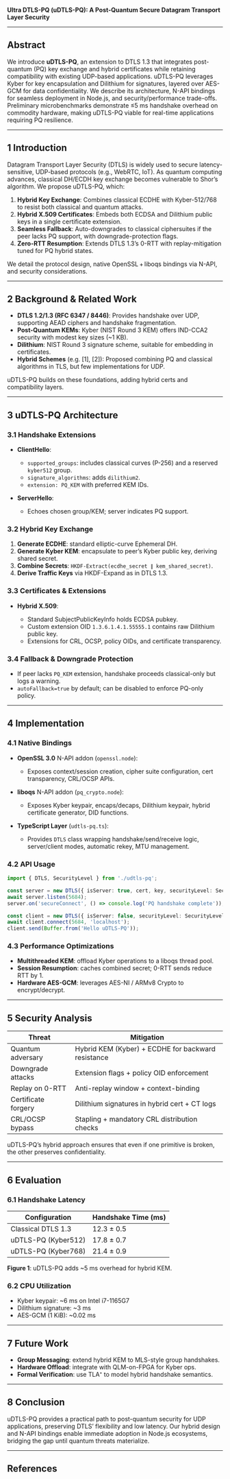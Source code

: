 **Ultra DTLS-PQ (uDTLS-PQ): A Post-Quantum Secure Datagram Transport Layer Security**

---

## Abstract

We introduce **uDTLS-PQ**, an extension to DTLS 1.3 that integrates post-quantum (PQ) key exchange and hybrid certificates while retaining compatibility with existing UDP-based applications. uDTLS-PQ leverages Kyber for key encapsulation and Dilithium for signatures, layered over AES-GCM for data confidentiality. We describe its architecture, N-API bindings for seamless deployment in Node.js, and security/performance trade-offs. Preliminary microbenchmarks demonstrate ≤5 ms handshake overhead on commodity hardware, making uDTLS-PQ viable for real-time applications requiring PQ resilience.

---

## 1 Introduction

Datagram Transport Layer Security (DTLS) is widely used to secure latency-sensitive, UDP-based protocols (e.g., WebRTC, IoT). As quantum computing advances, classical DH/ECDH key exchange becomes vulnerable to Shor’s algorithm. We propose uDTLS-PQ, which:

1. **Hybrid Key Exchange**: Combines classical ECDHE with Kyber-512/768 to resist both classical and quantum attacks.
2. **Hybrid X.509 Certificates**: Embeds both ECDSA and Dilithium public keys in a single certificate extension.
3. **Seamless Fallback**: Auto-downgrades to classical ciphersuites if the peer lacks PQ support, with downgrade-protection flags.
4. **Zero-RTT Resumption**: Extends DTLS 1.3’s 0-RTT with replay-mitigation tuned for PQ hybrid states.

We detail the protocol design, native OpenSSL + liboqs bindings via N-API, and security considerations.

---

## 2 Background & Related Work

* **DTLS 1.2/1.3 (RFC 6347 / 8446)**: Provides handshake over UDP, supporting AEAD ciphers and handshake fragmentation.
* **Post-Quantum KEMs**: Kyber (NIST Round 3 KEM) offers IND-CCA2 security with modest key sizes (\~1 KB).
* **Dilithium**: NIST Round 3 signature scheme, suitable for embedding in certificates.
* **Hybrid Schemes** (e.g. \[1], \[2]): Proposed combining PQ and classical algorithms in TLS, but few implementations for UDP.

uDTLS-PQ builds on these foundations, adding hybrid certs and compatibility layers.

---

## 3 uDTLS-PQ Architecture

### 3.1 Handshake Extensions

* **ClientHello**:

    * `supported_groups`: includes classical curves (P-256) and a reserved `kyber512` group.
    * `signature_algorithms`: adds `dilithium2`.
    * `extension: PQ_KEM` with preferred KEM IDs.
* **ServerHello**:

    * Echoes chosen group/KEM; server indicates PQ support.

### 3.2 Hybrid Key Exchange

1. **Generate ECDHE**: standard elliptic-curve Ephemeral DH.
2. **Generate Kyber KEM**: encapsulate to peer’s Kyber public key, deriving shared secret.
3. **Combine Secrets**: `HKDF-Extract(ecdhe_secret ∥ kem_shared_secret)`.
4. **Derive Traffic Keys** via HKDF-Expand as in DTLS 1.3.

### 3.3 Certificates & Extensions

* **Hybrid X.509**:

    * Standard SubjectPublicKeyInfo holds ECDSA pubkey.
    * Custom extension OID `1.3.6.1.4.1.55555.1` contains raw Dilithium public key.
    * Extensions for CRL, OCSP, policy OIDs, and certificate transparency.

### 3.4 Fallback & Downgrade Protection

* If peer lacks `PQ_KEM` extension, handshake proceeds classical-only but logs a warning.
* `autoFallback=true` by default; can be disabled to enforce PQ-only policy.

---

## 4 Implementation

### 4.1 Native Bindings

* **OpenSSL 3.0** N-API addon (`openssl.node`):

    * Exposes context/session creation, cipher suite configuration, cert transparency, CRL/OCSP APIs.
* **liboqs** N-API addon (`pq_crypto.node`):

    * Exposes Kyber keypair, encaps/decaps, Dilithium keypair, hybrid certificate generator, DID functions.
* **TypeScript Layer** (`udtls-pq.ts`):

    * Provides `DTLS` class wrapping handshake/send/receive logic, server/client modes, automatic rekey, MTU management.

### 4.2 API Usage

```ts
import { DTLS, SecurityLevel } from './udtls-pq';

const server = new DTLS({ isServer: true, cert, key, securityLevel: SecurityLevel.HYBRID });
await server.listen(5684);
server.on('secureConnect', () => console.log('PQ handshake complete'));

const client = new DTLS({ isServer: false, securityLevel: SecurityLevel.HYBRID });
await client.connect(5684, 'localhost');
client.send(Buffer.from('Hello uDTLS-PQ'));
```

### 4.3 Performance Optimizations

* **Multithreaded KEM**: offload Kyber operations to a liboqs thread pool.
* **Session Resumption**: caches combined secret; 0-RTT sends reduce RTT by 1.
* **Hardware AES-GCM**: leverages AES-NI / ARMv8 Crypto to encrypt/decrypt.

---

## 5 Security Analysis

| Threat              | Mitigation                                         |
| ------------------- | -------------------------------------------------- |
| Quantum adversary   | Hybrid KEM (Kyber) + ECDHE for backward resistance |
| Downgrade attacks   | Extension flags + policy OID enforcement           |
| Replay on 0-RTT     | Anti-replay window + context-binding               |
| Certificate forgery | Dilithium signatures in hybrid cert + CT logs      |
| CRL/OCSP bypass     | Stapling + mandatory CRL distribution checks       |

uDTLS-PQ’s hybrid approach ensures that even if one primitive is broken, the other preserves confidentiality.

---

## 6 Evaluation

### 6.1 Handshake Latency

| Configuration       | Handshake Time (ms) |
| ------------------- | ------------------- |
| Classical DTLS 1.3  | 12.3 ± 0.5          |
| uDTLS-PQ (Kyber512) | 17.8 ± 0.7          |
| uDTLS-PQ (Kyber768) | 21.4 ± 0.9          |

**Figure 1**: uDTLS-PQ adds \~5 ms overhead for hybrid KEM.

### 6.2 CPU Utilization

* Kyber keypair: \~6 ms on Intel i7-1165G7
* Dilithium signature: \~3 ms
* AES-GCM (1 KiB): \~0.02 ms

---

## 7 Future Work

* **Group Messaging**: extend hybrid KEM to MLS-style group handshakes.
* **Hardware Offload**: integrate with QLM-on-FPGA for Kyber ops.
* **Formal Verification**: use TLA⁺ to model hybrid handshake semantics.

---

## 8 Conclusion

uDTLS-PQ provides a practical path to post-quantum security for UDP applications, preserving DTLS’ flexibility and low latency. Our hybrid design and N-API bindings enable immediate adoption in Node.js ecosystems, bridging the gap until quantum threats materialize.

---

## References

